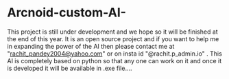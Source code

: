 # Arcnoid-custom-AI-
This project is still under development and we hope so it will be finished at the end of this year. It is an open source project and if you want to help me in expanding the power of the AI then please contact me at "rachit_pandey2004@yahoo.com" or on insta id "@rachit.p_admin.io" . This AI is completely based on python so that any one can work on it and once it is developed it will be available in .exe file....

